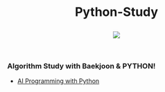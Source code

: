 # <p align="center">Python-Study</p>

<p align="center">
<img src="https://img.shields.io/badge/PYTHON-0696D7?style=for-the-badge&logo=Python&logoColor=yellow">
</p>
<br/>

### Algorithm Study with Baekjoon & PYTHON!

- [AI Programming with Python](https://github.com/Jinseop-Sim/PNU-AI-Programming)
